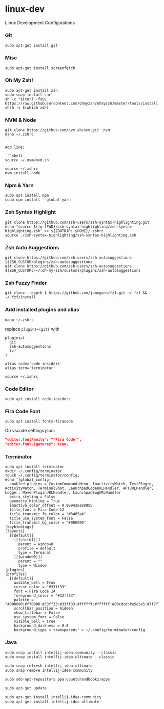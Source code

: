 # linux-dev
Linux Development Configurations

### Git
```shell
sudo apt-get install git
```

### Misc
```shell
sudo apt-get install screenfetch
```

### Oh My Zsh!
```shell
sudo apt-get install zsh
sudo snap install curl
sh -c "$(curl -fsSL https://raw.githubusercontent.com/ohmyzsh/ohmyzsh/master/tools/install.sh)"
chsh -s $(which zsh)
```

### NVM & Node
```shell
git clone https://github.com/nvm-sh/nvm.git .nvm
nano ~/.zshrc
``

Add line:

```shell
source ~/.nvm/nvm.sh
```

```shell
source ~/.zshrc
nvm install node
```

### Npm & Yarn
```shell
sudo apt install npm
sudo npm install --global yarn
```

### Zsh Syntax Highlight
```
git clone https://github.com/zsh-users/zsh-syntax-highlighting.git
echo "source ${(q-)PWD}/zsh-syntax-highlighting/zsh-syntax-highlighting.zsh" >> ${ZDOTDIR:-$HOME}/.zshrc
source ./zsh-syntax-highlighting/zsh-syntax-highlighting.zsh
```

### Zsh Auto Suggestions
```shell
git clone https://github.com/zsh-users/zsh-autosuggestions \$ZSH_CUSTOM/plugins/zsh-autosuggestions
git clone https://github.com/zsh-users/zsh-autosuggestions ${ZSH_CUSTOM:-~/.oh-my-zsh/custom}/plugins/zsh-autosuggestions
```

### Zsh Fuzzy Finder
```shell
git clone --depth 1 https://github.com/junegunn/fzf.git ~/.fzf && ~/.fzf/install
```

### Add installed plugins and alias
```shell
nano ~/.zshrc
```

replace `plugins=(git)` with

```shell
plugins=(
  git
  zsh-autosuggestions
  fzf
)

alias code='code-insiders'
alias term='terminator'
```

```shell
source ~/.zshrc
```


### Code Editor
```shell
sudo apt install code-insiders
```

### Fira Code Font
```shell
sudo apt install fonts-firacode
```

On vscode settings json:
```json
"editor.fontFamily": "'Fira Code'",
"editor.fontLigatures": true,
```

### [Terminator](https://gnometerminator.blogspot.com/p/introduction.html)

```shell
sudo apt install terminator
mkdir ~/.config/terminator
touch ~/.config/terminator/config;
echo '[global_config]
  enabled_plugins = CustomCommandsMenu, InactivityWatch, TestPlugin, ActivityWatch, TerminalShot, LaunchpadCodeURLHandler, APTURLHandler, Logger, MavenPluginURLHandler, LaunchpadBugURLHandler
  extra_styling = False
  geometry_hinting = True
  inactive_color_offset = 0.909420289855
  title_font = Fira Code 12
  title_transmit_fg_color = "#3465a4"
  title_use_system_font = False
  title_transmit_bg_color = "#000000"
[keybindings]
[layouts]
  [[default]]
    [[[child1]]]
      parent = window0
      profile = default
      type = Terminal
    [[[window0]]]
      parent = ""
      type = Window
[plugins]
[profiles]
  [[default]]
    audible_bell = True
    cursor_color = "#33ff33"
    font = Fira Code 14
    foreground_color = "#33ff33"
    palette = "#000000:#ff0000:#33ff33:#33ff33:#ffffff:#ffffff:#00cdcd:#e5e5e5:#7f7f7f:#ff0000:#33ff33:#ffff00:#ffffff:#ff00ff:#00ffff:#ffffff"
    scrollbar_position = hidden
    show_titlebar = False
    use_system_font = False
    visible_bell = True
    background_darkness = 0.8
    background_type = transparent' > ~/.config/terminator/config
```

### Java

```java
sudo snap install intellij-idea-community --classic
sudo snap install intellij-idea-ultimate --classic

sudo snap refresh intellij-idea-ultimate
sudo snap remove intellij-idea-community

sudo add-apt-repository ppa:ubuntuhandbook1/apps

sudo apt-get update

sudo apt-get install intellij-idea-community
sudo apt-get install intellij-idea-ultimate
```

